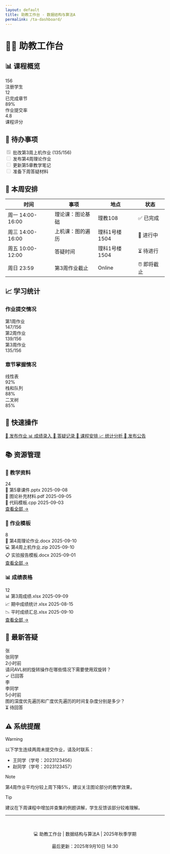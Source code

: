 ```yaml
---
layout: default
title: 助教工作台 - 数据结构与算法A
permalink: /ta-dashboard/
---
```


# 👨‍🏫 助教工作台

## 📊 课程概览

<div class="stats-grid">
  <div class="stat-card">
    <div class="stat-number">156</div>
    <div class="stat-label">注册学生</div>
  </div>
  <div class="stat-card">
    <div class="stat-number">12</div>
    <div class="stat-label">已完成章节</div>
  </div>
  <div class="stat-card">
    <div class="stat-number">89%</div>
    <div class="stat-label">作业提交率</div>
  </div>
  <div class="stat-card">
    <div class="stat-number">4.8</div>
    <div class="stat-label">课程评分</div>
  </div>
</div>

## 🔔 待办事项

<div class="task-list">
  <div class="task-item completed">
    <input type="checkbox" checked disabled>
    <span>批改第3周上机作业 (135/156)</span>
  </div>
  <div class="task-item">
    <input type="checkbox" disabled>
    <span>发布第4周理论作业</span>
  </div>
  <div class="task-item">
    <input type="checkbox" disabled>
    <span>更新第5章教学笔记</span>
  </div>
  <div class="task-item">
    <input type="checkbox" disabled>
    <span>准备下周答疑材料</span>
  </div>
</div>

## 📅 本周安排

| 时间 | 事项 | 地点 | 状态 |
|------|------|------|------|
| 周一 14:00-16:00 | 理论课：图论基础 | 理教108 | ✅ 已完成 |
| 周三 14:00-16:00 | 上机课：图的遍历 | 理科1号楼1504 | 🔄 进行中 |
| 周五 10:00-12:00 | 答疑时间 | 理科1号楼1504 | ⏳ 待进行 |
| 周日 23:59 | 第3周作业截止 | Online | ⏰ 即将截止 |

## 📈 学习统计

### 作业提交情况
<div class="progress-section">
  <div class="progress-item">
    <div class="progress-label">第1周作业</div>
    <div class="progress-bar">
      <div class="progress-fill" style="width: 94%"></div>
      <span class="progress-text">147/156</span>
    </div>
  </div>
  <div class="progress-item">
    <div class="progress-label">第2周作业</div>
    <div class="progress-bar">
      <div class="progress-fill" style="width: 89%"></div>
      <span class="progress-text">139/156</span>
    </div>
  </div>
  <div class="progress-item">
    <div class="progress-label">第3周作业</div>
    <div class="progress-bar">
      <div class="progress-fill" style="width: 86%"></div>
      <span class="progress-text">135/156</span>
    </div>
  </div>
</div>

### 章节掌握情况
<div class="chapter-stats">
  <div class="chapter-stat">
    <div class="chapter-name">线性表</div>
    <div class="chapter-score">92%</div>
    <div class="chapter-bar">
      <div class="score-fill" style="width: 92%"></div>
    </div>
  </div>
  <div class="chapter-stat">
    <div class="chapter-name">栈和队列</div>
    <div class="chapter-score">88%</div>
    <div class="chapter-bar">
      <div class="score-fill" style="width: 88%"></div>
    </div>
  </div>
  <div class="chapter-stat">
    <div class="chapter-name">二叉树</div>
    <div class="chapter-score">85%</div>
    <div class="chapter-bar">
      <div class="score-fill" style="width: 85%"></div>
    </div>
  </div>
</div>

## 📝 快速操作

<div class="quick-actions">
  <a href="#" class="action-btn primary">
    <span class="btn-icon">📝</span>
    <span>发布作业</span>
  </a>
  <a href="#" class="action-btn primary">
    <span class="btn-icon">📊</span>
    <span>成绩录入</span>
  </a>
  <a href="#" class="action-btn secondary">
    <span class="btn-icon">💬</span>
    <span>答疑记录</span>
  </a>
  <a href="#" class="action-btn secondary">
    <span class="btn-icon">📅</span>
    <span>课程安排</span>
  </a>
  <a href="#" class="action-btn secondary">
    <span class="btn-icon">📈</span>
    <span>统计分析</span>
  </a>
  <a href="#" class="action-btn secondary">
    <span class="btn-icon">🔔</span>
    <span>发布公告</span>
  </a>
</div>

## 📚 资源管理

<div class="resource-grid">
  <div class="resource-card">
    <div class="resource-header">
      <h3>📖 教学资料</h3>
      <span class="resource-count">24</span>
    </div>
    <div class="resource-list">
      <div class="resource-item">
        <span class="resource-icon">📄</span>
        <span>第5章课件.pptx</span>
        <span class="resource-date">2025-09-08</span>
      </div>
      <div class="resource-item">
        <span class="resource-icon">📄</span>
        <span>图论补充材料.pdf</span>
        <span class="resource-date">2025-09-05</span>
      </div>
      <div class="resource-item">
        <span class="resource-icon">📄</span>
        <span>代码模板.cpp</span>
        <span class="resource-date">2025-09-03</span>
      </div>
    </div>
    <a href="#" class="resource-link">查看全部 →</a>
  </div>

  <div class="resource-card">
    <div class="resource-header">
      <h3>📝 作业模板</h3>
      <span class="resource-count">8</span>
    </div>
    <div class="resource-list">
      <div class="resource-item">
        <span class="resource-icon">📝</span>
        <span>第4周理论作业.docx</span>
        <span class="resource-date">2025-09-10</span>
      </div>
      <div class="resource-item">
        <span class="resource-icon">💻</span>
        <span>第4周上机作业.zip</span>
        <span class="resource-date">2025-09-10</span>
      </div>
      <div class="resource-item">
        <span class="resource-icon">📋</span>
        <span>实验报告模板.docx</span>
        <span class="resource-date">2025-09-01</span>
      </div>
    </div>
    <a href="#" class="resource-link">查看全部 →</a>
  </div>

  <div class="resource-card">
    <div class="resource-header">
      <h3>📊 成绩表格</h3>
      <span class="resource-count">12</span>
    </div>
    <div class="resource-list">
      <div class="resource-item">
        <span class="resource-icon">📊</span>
        <span>第3周成绩.xlsx</span>
        <span class="resource-date">2025-09-09</span>
      </div>
      <div class="resource-item">
        <span class="resource-icon">📈</span>
        <span>期中成绩统计.xlsx</span>
        <span class="resource-date">2025-08-15</span>
      </div>
      <div class="resource-item">
        <span class="resource-icon">📉</span>
        <span>平时成绩汇总.xlsx</span>
        <span class="resource-date">2025-09-10</span>
      </div>
    </div>
    <a href="#" class="resource-link">查看全部 →</a>
  </div>
</div>

## 💬 最新答疑

<div class="qa-list">
  <div class="qa-item">
    <div class="qa-student">
      <div class="student-avatar">张</div>
      <div class="student-info">
        <div class="student-name">张同学</div>
        <div class="student-time">2小时前</div>
      </div>
    </div>
    <div class="qa-content">
      <div class="qa-question">
        请问AVL树的旋转操作在哪些情况下需要使用双旋转？
      </div>
      <div class="qa-status answered">
        <span class="status-icon">✓</span>
        <span>已回答</span>
      </div>
    </div>
  </div>

  <div class="qa-item">
    <div class="qa-student">
      <div class="student-avatar">李</div>
      <div class="student-info">
        <div class="student-name">李同学</div>
        <div class="student-time">5小时前</div>
      </div>
    </div>
    <div class="qa-content">
      <div class="qa-question">
        图的深度优先遍历和广度优先遍历的时间复杂度分别是多少？
      </div>
      <div class="qa-status pending">
        <span class="status-icon">⏳</span>
        <span>待回答</span>
      </div>
    </div>
  </div>
</div>

## ⚠️ 系统提醒

> [!WARNING]
> 以下学生连续两周未提交作业，请及时联系：
> - 王同学（学号：2023123456）
> - 赵同学（学号：2023123457）

> [!NOTE]
> 第4周作业平均分较上周下降5%，建议关注图论部分的教学效果。

> [!TIP]
> 建议在下周课程中增加并查集的例题讲解，学生反馈该部分较难理解。

---

<div style="text-align: center; margin-top: 3rem; color: var(--text-muted);">
  <p>💻 助教工作台 | 数据结构与算法A | 2025年秋季学期</p>
  <p>最后更新：2025年9月10日 14:30</p>
</div>